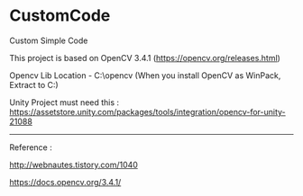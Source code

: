 # CustomCode
Custom Simple Code

This project is based on OpenCV 3.4.1 (https://opencv.org/releases.html)

Opencv Lib Location - C:\opencv (When you install OpenCV as WinPack, Extract to C:\)

 
 
Unity Project must need this : https://assetstore.unity.com/packages/tools/integration/opencv-for-unity-21088

--------------------------------------------------------------------------------------------------------------

Reference :

http://webnautes.tistory.com/1040

https://docs.opencv.org/3.4.1/
